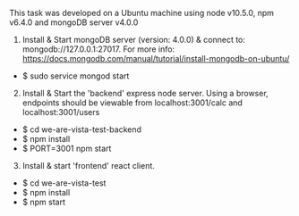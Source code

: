 This task was developed on a Ubuntu machine using node v10.5.0, npm v6.4.0 and mongoDB server v4.0.0

1) Install & Start mongoDB server (version: 4.0.0) & connect to: mongodb://127.0.0.1:27017. 
For more info: https://docs.mongodb.com/manual/tutorial/install-mongodb-on-ubuntu/
- $ sudo service mongod start

2) Install & Start the 'backend' express node server.
Using a browser, endpoints should be viewable from localhost:3001/calc and localhost:3001/users
- $ cd we-are-vista-test-backend
- $ npm install
- $ PORT=3001 npm start


3) Install & start 'frontend' react client.
- $ cd we-are-vista-test
- $ npm install
- $ npm start
